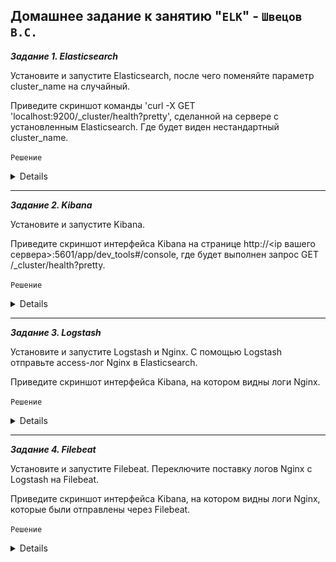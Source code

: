 ## Домашнее задание к занятию "`ELK`" - `Швецов В.С.`
***Задание 1. Elasticsearch***

Установите и запустите Elasticsearch, после чего поменяйте параметр cluster_name на случайный.

Приведите скриншот команды 'curl -X GET 'localhost:9200/_cluster/health?pretty', сделанной на сервере с установленным Elasticsearch. Где будет виден нестандартный cluster_name.

`Решение`

<details>

   
![Screnshot](https://github.com/vladshvetsov/MyNetology/blob/main/JPG/sysdb-homework/sysdb-03/1.jpeg)
   
![Screnshot](https://github.com/vladshvetsov/MyNetology/blob/main/JPG/sysdb-homework/sysdb-03/1_1.jpeg)

![Screnshot](https://github.com/vladshvetsov/MyNetology/blob/main/JPG/sysdb-homework/sysdb-03/1_2.jpeg)

![Screnshot](https://github.com/vladshvetsov/MyNetology/blob/main/JPG/sysdb-homework/sysdb-03/1_3.jpeg)

![Screnshot](https://github.com/vladshvetsov/MyNetology/blob/main/JPG/sysdb-homework/sysdb-03/1_4.jpeg)


</details>

---

***Задание 2. Kibana***

Установите и запустите Kibana.

Приведите скриншот интерфейса Kibana на странице http://<ip вашего сервера>:5601/app/dev_tools#/console, где будет выполнен запрос GET /_cluster/health?pretty.


`Решение`
<details>

![Screnshot](https://github.com/vladshvetsov/MyNetology/blob/main/JPG/sysdb-homework/sysdb-03/2.jpeg)

![Screnshot](https://github.com/vladshvetsov/MyNetology/blob/main/JPG/sysdb-homework/sysdb-03/2_1.jpeg)

</details>



---

***Задание 3. Logstash***

Установите и запустите Logstash и Nginx. С помощью Logstash отправьте access-лог Nginx в Elasticsearch.

Приведите скриншот интерфейса Kibana, на котором видны логи Nginx.


`Решение`

<details>

![Screnshot](https://github.com/vladshvetsov/MyNetology/blob/main/JPG/sysdb-homework/sysdb-03/3_1.jpeg)


![Screnshot](https://github.com/vladshvetsov/MyNetology/blob/main/JPG/sysdb-homework/sysdb-03/3_2.jpeg)

![Screnshot](https://github.com/vladshvetsov/MyNetology/blob/main/JPG/sysdb-homework/sysdb-03/3_3.jpeg)

</details>

---

***Задание 4. Filebeat***

Установите и запустите Filebeat. Переключите поставку логов Nginx с Logstash на Filebeat.

Приведите скриншот интерфейса Kibana, на котором видны логи Nginx, которые были отправлены через Filebeat.


`Решение`

<details>

![Screnshot](https://github.com/vladshvetsov/MyNetology/blob/main/JPG/sysdb-homework/sysdb-03/4.jpeg)

</details>
